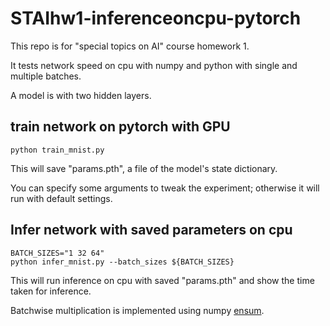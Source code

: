 # STAIhw1-inferenceoncpu-pytorch
This repo is for "special topics on AI" course homework 1.

It tests network speed on cpu with numpy and python with single and multiple batches.

A model is with two hidden layers.

## train network on pytorch with GPU
```
python train_mnist.py
```
This will save "params.pth", a file of the model's state dictionary.

You can specify some arguments to tweak the experiment; otherwise it will run with default settings.

## Infer network with saved parameters on cpu
```
BATCH_SIZES="1 32 64"
python infer_mnist.py --batch_sizes ${BATCH_SIZES}
```
This will run inference on cpu with saved "params.pth" and show the time taken for inference.

Batchwise multiplication is implemented using numpy [ensum](https://numpy.org/doc/stable/reference/generated/numpy.einsum.html).

